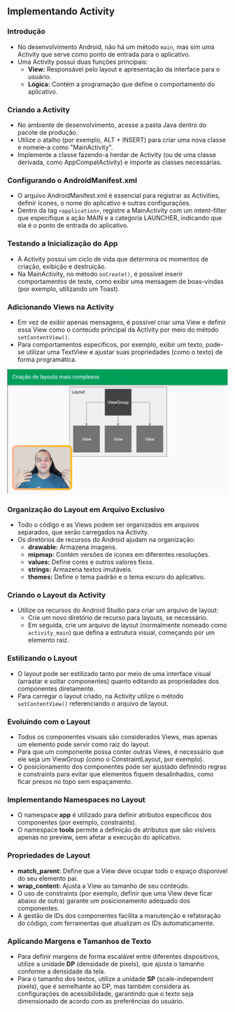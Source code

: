 ## Implementando Activity

### Introdução
- No desenvolvimento Android, não há um método `main`, mas sim uma Activity que serve como ponto de entrada para o aplicativo.
- Uma Activity possui duas funções principais:
  - **View:** Responsável pelo layout e apresentação da interface para o usuário.
  - **Lógica:** Contém a programação que define o comportamento do aplicativo.

### Criando a Activity
- No ambiente de desenvolvimento, acesse a pasta Java dentro do pacote de produção.
- Utilize o atalho (por exemplo, ALT + INSERT) para criar uma nova classe e nomeie-a como "MainActivity".
- Implemente a classe fazendo-a herdar de Activity (ou de uma classe derivada, como AppCompatActivity) e importe as classes necessárias.

### Configurando o AndroidManifest.xml
- O arquivo AndroidManifest.xml é essencial para registrar as Activities, definir ícones, o nome do aplicativo e outras configurações.
- Dentro da tag `<application>`, registre a MainActivity com um intent-filter que especifique a ação MAIN e a categoria LAUNCHER, indicando que ela é o ponto de entrada do aplicativo.

### Testando a Inicialização do App
- A Activity possui um ciclo de vida que determina os momentos de criação, exibição e destruição.
- Na MainActivity, no método `onCreate()`, é possível inserir comportamentos de teste, como exibir uma mensagem de boas-vindas (por exemplo, utilizando um Toast).

### Adicionando Views na Activity
- Em vez de exibir apenas mensagens, é possível criar uma View e definir essa View como o conteúdo principal da Activity por meio do método `setContentView()`.
- Para comportamentos específicos, por exemplo, exibir um texto, pode-se utilizar uma TextView e ajustar suas propriedades (como o texto) de forma programática.

![alt text](image-1.png)

### Organização do Layout em Arquivo Exclusivo
- Todo o código e as Views podem ser organizados em arquivos separados, que serão carregados na Activity.
- Os diretórios de recursos do Android ajudam na organização:
  - **drawable:** Armazena imagens.
  - **mipmap:** Contém versões de ícones em diferentes resoluções.
  - **values:** Define cores e outros valores fixos.
  - **strings:** Armazena textos imutáveis.
  - **themes:** Define o tema padrão e o tema escuro do aplicativo.

### Criando o Layout da Activity
- Utilize os recursos do Android Studio para criar um arquivo de layout:
  - Crie um novo diretório de recurso para layouts, se necessário.
  - Em seguida, crie um arquivo de layout (normalmente nomeado como `activity_main`) que defina a estrutura visual, começando por um elemento raiz.

### Estilizando o Layout
- O layout pode ser estilizado tanto por meio de uma interface visual (arrastar e soltar componentes) quanto editando as propriedades dos componentes diretamente.
- Para carregar o layout criado, na Activity utilize o método `setContentView()` referenciando o arquivo de layout.

### Evoluindo com o Layout
- Todos os componentes visuais são considerados Views, mas apenas um elemento pode servir como raiz do layout.
- Para que um componente possa conter outras Views, é necessário que ele seja um ViewGroup (como o ConstraintLayout, por exemplo).
- O posicionamento dos componentes pode ser ajustado definindo regras e constraints para evitar que elementos fiquem desalinhados, como ficar presos no topo sem espaçamento.

### Implementando Namespaces no Layout
- O namespace **app** é utilizado para definir atributos específicos dos componentes (por exemplo, constraints).
- O namespace **tools** permite a definição de atributos que são visíveis apenas no preview, sem afetar a execução do aplicativo.

### Propriedades de Layout
- **match_parent:** Define que a View deve ocupar todo o espaço disponível do seu elemento pai.
- **wrap_content:** Ajusta a View ao tamanho de seu conteúdo.
- O uso de constraints (por exemplo, definir que uma View deve ficar abaixo de outra) garante um posicionamento adequado dos componentes.
- A gestão de IDs dos componentes facilita a manutenção e refatoração do código, com ferramentas que atualizam os IDs automaticamente.

### Aplicando Margens e Tamanhos de Texto
- Para definir margens de forma escalável entre diferentes dispositivos, utilize a unidade **DP** (densidade de pixels), que ajusta o tamanho conforme a densidade da tela.
- Para o tamanho dos textos, utilize a unidade **SP** (scale-independent pixels), que é semelhante ao DP, mas também considera as configurações de acessibilidade, garantindo que o texto seja dimensionado de acordo com as preferências do usuário.

